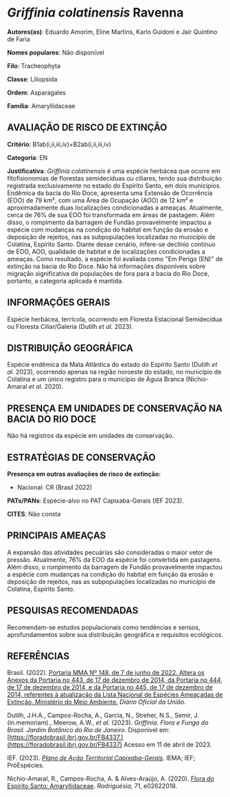 # *Griffinia colatinensis* Ravenna

**Autores(as)**: Eduardo Amorim, Eline Martins, Karlo Guidoni e Jair Quintino de Faria

**Nomes populares**: Não disponível

**Filo**: Tracheophyta

**Classe**: Liliopsida

**Ordem**: Asparagales

**Família**: Amaryllidaceae

## AVALIAÇÃO DE RISCO DE EXTINÇÃO

**Critério**: B1ab(i,ii,iii,iv)+B2ab(i,ii,iii,iv)

**Categoria**: EN

**Justificativa**: *Griffinia colatinensis* é uma espécie herbácea que ocorre em fitofisionomias de florestas semidecíduas ou ciliares, tendo sua distribuição registrada exclusivamente no estado do Espírito Santo, em dois municípios. Endêmica da bacia do Rio Doce, apresenta uma Extensão de Ocorrência (EOO) de 79 km², com uma Área de Ocupação (AOO) de 12 km² e aproximadamente duas localizações condicionadas a ameaças.  Atualmente, cerca de 76% de sua EOO foi transformada em áreas de pastagem. Além disso, o rompimento da barragem de Fundão provavelmente impactou a espécie com mudanças na condição do habitat em função da erosão e deposição de rejeitos, nas as subpopulações localizadas no município de Colatina, Espírito Santo. Diante desse cenário, infere-se declínio contínuo de EOO, AOO, qualidade de habitat e de localizações condicionadas a ameaças. Como resultado, a espécie foi avaliada como "Em Perigo (EN)" de extinção na bacia do Rio
Doce. Não há informações disponíveis sobre migração significativa de populações de fora para a bacia do Rio Doce, portanto, a categoria aplicada é mantida.

## INFORMAÇÕES GERAIS

Espécie herbácea, terrícola, ocorrendo em Floresta Estacional Semidecídua ou Floresta Ciliar/Galeria (Dutilh *et al.* 2023).

## DISTRIBUIÇÃO GEOGRÁFICA

Espécie endêmica da Mata Atlântica do estado do Espírito Santo (Dutilh *et al.* 2023), ocorrendo apenas na região noroeste do estado, no município de Colatina e um único registro para o município de Águia Branca (Nichio-Amaral *et al.* 2020).

## PRESENÇA EM UNIDADES DE CONSERVAÇÃO NA BACIA DO RIO DOCE

Não há registros da espécie em unidades de conservação.

## ESTRATÉGIAS DE CONSERVAÇÃO

**Presença em outras avaliações de risco de extinção:**

-   Nacional: CR (Brasil 2022)

**PATs/PANs**: Espécie-alvo no PAT Capixaba-Gerais (IEF 2023).

**CITES**: Não consta

## PRINCIPAIS AMEAÇAS

A expansão das atividades pecuárias são consideradas o maior vetor de pressão. Atualmente, 76% da EOO da espécie foi convertida em pastagens.  Além disso, o rompimento da barragem de Fundão provavelmente impactou a espécie com mudanças na condição do habitat em função da erosão e deposição de rejeitos, nas as subpopulações localizadas no município de Colatina, Espírito Santo.

## PESQUISAS RECOMENDADAS

Recomendam-se estudos populacionais como tendências e sensos, aprofundamentos sobre sua distribuição geográfica e requisitos ecológicos.

## REFERÊNCIAS

Brasil. (2022). [Portaria MMA Nº 148, de 7 de junho de 2022. Altera os Anexos da Portaria no 443, de 17 de dezembro de 2014, da Portaria no 444, de 17 de dezembro de 2014, e da Portaria no 445, de 17 de dezembro de 2014, referentes à atualização da Lista Nacional de Espécies Ameaçadas de Extinção. Ministério do Meio Ambiente.](https://in.gov.br/en/web/dou/-/portaria-mma-n-148-de-7-de-junho-de-2022-406272733) *Diário Oficial da União*.

Dutilh, J.H.A., Campos-Rocha, A., Garcia, N., Streher, N.S., Semir, J.(in.memoriam)., Meerow, A.W., *et al.* (2023). *Griffinia*. *Flora e Funga do Brasil. Jardim Botânico do Rio de Janeiro*. Disponível em: [https://floradobrasil.jbrj.gov.br/FB4337.](https://floradobrasil.jbrj.gov.br/FB4337) Acesso em 11 de abril de 2023.

IEF. (2023). [*Plano de Ação Territorial Capixaba-Gerais*](http://www.ief.mg.gov.br/biodiversidade/-planodeacaoterritorialcapixabagerais).  IEMA; IEF; PróEspécies.

Nichio-Amaral, R., Campos-Rocha, A. & Alves-Araújo, A. (2020). [Flora do Espírito Santo: Amaryllidaceae](https://doi.org/10.1590/2175-7860202071143).  *Rodriguésia*, 71, e02622018.
